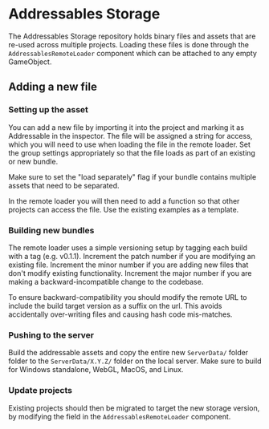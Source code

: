 # Addressables Storage

The Addressables Storage repository holds binary files and assets that are re-used across multiple projects. Loading these files is done through the `AddressablesRemoteLoader` component which can be attached to any empty GameObject.

## Adding a new file

### Setting up the asset

You can add a new file by importing it into the project and marking it as Addressable in the inspector. The file will be assigned a string for access, which you will need to use when loading the file in the remote loader. Set the group settings appropriately so that the file loads as part of an existing or new bundle.

Make sure to set the "load separately" flag if your bundle contains multiple assets that need to be separated.

In the remote loader you will then need to add a function so that other projects can access the file. Use the existing examples as a template.

### Building new bundles

The remote loader uses a simple versioning setup by tagging each build with a tag (e.g. v0.1.1). Increment the patch number if you are modifying an existing file. Increment the minor number if you are adding new files that don't modify existing functionality. Increment the major number if you are making a backward-incompatible change to the codebase.

To ensure backward-compatibility you should modify the remote URL to include the build target version as a suffix on the url. This avoids accidentally over-writing files and causing hash code mis-matches. 

### Pushing to the server

Build the addressable assets and copy the entire new `ServerData/` folder folder to the `ServerData/X.Y.Z/` folder on the local server. Make sure to build for Windows standalone, WebGL, MacOS, and Linux.

### Update projects

Existing projects should then be migrated to target the new storage version, by modifying the field in the `AddressablesRemoteLoader` component.